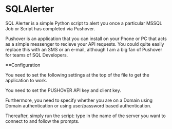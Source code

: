 SQLAlerter
==========

SQL Alerter is a simple Python script to alert you once a particular MSSQL Job or Script has completed via Pushover.

Pushover is an application that you can install on your Phone or PC that acts as a simple messenger to recieve your API requests. You could quite easily replace this with an SMS or an e-mail, although I am a big fan of Pushover for teams of SQL Developers.

==Configuration

You need to set the following settings at the top of the file to get the application to work. 

You need to set the PUSHOVER API key and client key.

Furthermore, you need to specify whether you are on a Domain using Domain authentication or using user/password based authentication.

Thereafter, simply run the script: type in the name of the server you want to connect to and follow the prompts.

